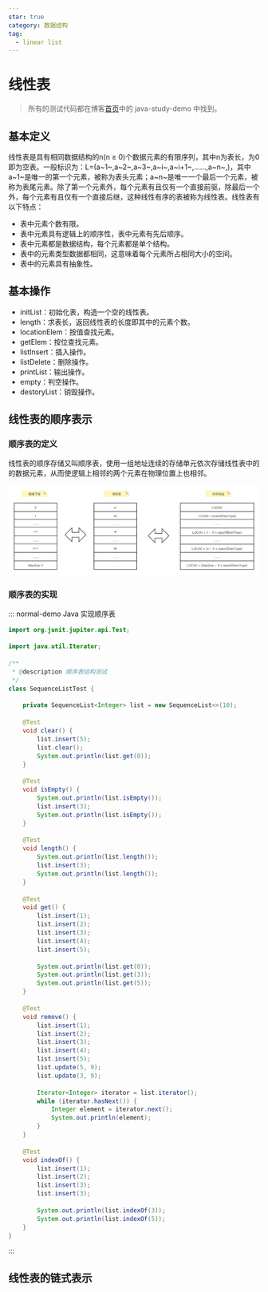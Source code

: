 ```yaml
---
star: true
category: 数据结构
tag: 
  - linear list
---
```


# 线性表
> 所有的测试代码都在博客[首页](/README.md)中的 java-study-demo 中找到。

## 基本定义
线性表是具有相同数据结构的n(n ≥ 0)个数据元素的有限序列，其中n为表长，为0即为空表。一般标识为：L=(a~1~,a~2~,a~3~,a~i~,a~i+1~,……,a~n~,)，其中a~1~是唯一的第一个元素，被称为表头元素；a~n~是唯一一个最后一个元素，被称为表尾元素。除了第一个元素外，每个元素有且仅有一个直接前驱，除最后一个外，每个元素有且仅有一个直接后继，这种线性有序的表被称为线性表。线性表有以下特点：
- 表中元素个数有限。
- 表中元素具有逻辑上的顺序性，表中元素有先后顺序。
- 表中元素都是数据结构，每个元素都是单个结构。
- 表中的元素类型数据都相同，这意味着每个元素所占相同大小的空间。
- 表中的元素具有抽象性。

## 基本操作
- initList：初始化表，构造一个空的线性表。
- length：求表长，返回线性表的长度即其中的元素个数。
- locationElem：按值查找元素。
- getElem：按位查找元素。
- listInsert：插入操作。
- listDelete：删除操作。
- printList：输出操作。
- empty：判空操作。
- destoryList：销毁操作。

## 线性表的顺序表示
### 顺序表的定义
线性表的顺序存储又叫顺序表，使用一组地址连续的存储单元依次存储线性表中的的数据元素，从而使逻辑上相邻的两个元素在物理位置上也相邻。

![顺序表的存储结构](/assets/images/study/computer-basis/ads/data-structure/linear-list/order-list.jpg "顺序表的存储结构")

### 顺序表的实现
::: normal-demo Java 实现顺序表
```java
import org.junit.jupiter.api.Test;

import java.util.Iterator;

/**
 * @description 顺序表结构测试
 */
class SequenceListTest {

    private SequenceList<Integer> list = new SequenceList<>(10);

    @Test
    void clear() {
        list.insert(5);
        list.clear();
        System.out.println(list.get(0));
    }

    @Test
    void isEmpty() {
        System.out.println(list.isEmpty());
        list.insert(3);
        System.out.println(list.isEmpty());
    }

    @Test
    void length() {
        System.out.println(list.length());
        list.insert(3);
        System.out.println(list.length());
    }

    @Test
    void get() {
        list.insert(1);
        list.insert(2);
        list.insert(3);
        list.insert(4);
        list.insert(5);

        System.out.println(list.get(0));
        System.out.println(list.get(3));
        System.out.println(list.get(5));
    }

    @Test
    void remove() {
        list.insert(1);
        list.insert(2);
        list.insert(3);
        list.insert(4);
        list.insert(5);
        list.update(5, 9);
        list.update(3, 9);

        Iterator<Integer> iterator = list.iterator();
        while (iterator.hasNext()) {
            Integer element = iterator.next();
            System.out.println(element);
        }
    }

    @Test
    void indexOf() {
        list.insert(1);
        list.insert(2);
        list.insert(3);
        list.insert(3);

        System.out.println(list.indexOf(3));
        System.out.println(list.indexOf(5));
    }
}
```
:::

## 线性表的链式表示